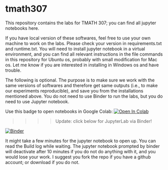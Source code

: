 # tmath307
This repository contains the labs for TMATH 307; you can find all jupyter notebooks here. 

If you have local version of these softwares, feel free to use your own machine to work on the labs. Please check your version in requirements.txt and runtime.txt. You will need to install jupyter notebook in a virtual environment, and you can find all relevant instructions in the file commands in this repository for Ubuntu os, probably with small modification for Mac os. Let me know if you are interested in installing in Windows os and have trouble.

The following is optional. The purpose is to make sure we work with the same versions of softwares and therefore get same outputs (i.e., to make our experiments reproducible), and save you from the installations mentioned above. You do not need to use Binder to run the labs, but you do need to use Jupyter notebook.

Use this badge to open notebooks in Google Colab: <a target="_blank" href="https://colab.research.google.com/github/yajuna/tmath307">
  <img src="https://colab.research.google.com/assets/colab-badge.svg" alt="Open In Colab"/>
</a>

>>>> Update: click below for JupyterLab via Binder! 

[![Binder](https://mybinder.org/badge_logo.svg)](https://mybinder.org/v2/gh/yajuna/tmath307/HEAD)

It might take a few minutes for the jupyter notebook to open up. You can read the Build log while waiting. The jupyter notebook prompted by binder will deactivate after 10 minutes if you do not do anything with it, and you would lose your work. I suggest you fork the repo if you have a github account; or download if you do not. 
